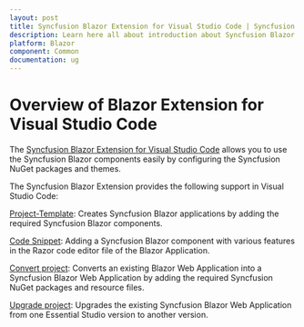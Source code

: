 ```yaml
---
layout: post
title: Syncfusion Blazor Extension for Visual Studio Code | Syncfusion
description: Learn here all about introduction about Syncfusion Blazor extension for Visual Studio Code which made integration made ease.
platform: Blazor
component: Common
documentation: ug
---
```


# Overview of Blazor Extension for Visual Studio Code

The [Syncfusion Blazor Extension for Visual Studio Code](https://marketplace.visualstudio.com/items?itemName=SyncfusionInc.Blazor-Extension) allows you to use the Syncfusion Blazor components easily by configuring the Syncfusion NuGet packages and themes.

The Syncfusion Blazor Extension provides the following support in Visual Studio Code:

[Project-Template](./visual-studio-code-extensions/create-project):  Creates Syncfusion Blazor applications by adding the required Syncfusion Blazor components.

[Code Snippet](./visual-studio-code-extensions/code-snippet):  Adding a Syncfusion Blazor component with various features in the Razor code editor file of the Blazor Application.

[Convert project](./visual-studio-code-extensions/convert-project):  Converts an existing Blazor Web Application into a Syncfusion Blazor Web Application by adding the required Syncfusion NuGet packages and resource files.

[Upgrade project](./visual-studio-code-extensions/upgrade-project):  Upgrades the existing Syncfusion Blazor Web Application from one Essential Studio version to another version.